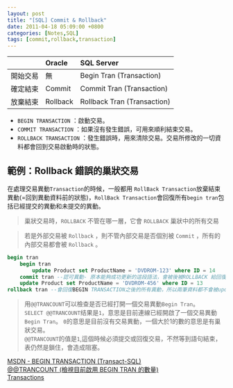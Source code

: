 ```yaml
---
layout: post
title: "[SQL] Commit & Rollback"
date: 2011-04-18 05:09:00 +0800
categories: [Notes,SQL]
tags: [commit,rollback,transaction]
---
```


||Oracle|SQL Server|
|:---|:---|:---|
|開始交易|無|Begin Tran (Transaction)|
|確定結束|Commit|Commit Tran (Transaction)|
|放棄結束|Rollback|Rollback Tran (Transaction)|


- `BEGIN TRANSACTION` ：啟動交易。
- `COMMIT TRANSACTION` ：如果沒有發生錯誤，可用來順利結束交易。
- `ROLLBACK TRANSACTION` ：發生錯誤時，用來清除交易。交易所修改的一切資料都會回到交易啟動時的狀態。

     
## 範例：Rollback 錯誤的巢狀交易

在處理交易異動`Transaction`的時候，一般都用 `RollBack Transaction`放棄結束異動(=回到異動資料前的狀態)，`RollBack Transaction`會回復所有`begin tran`包括已經提交的異動和未提交的異動。

> 巢狀交易時，`ROLLBACK` 不管在哪一層，它會 `ROLLBACK` 巢狀中的所有交易     

> 若是外部交易被 `Rollback` ，則不管內部交易是否個別被 `Commit` ，所有的內部交易都會被 `Rollback` 。

```sql
begin tran
    begin tran
        update Product set ProductName = 'DVDROM-123' where ID = 14
    commit tran --認可異動- 原本能夠成功更新的這段語法，會被後被ROLLBACK 給回復
    update Product set ProductName = 'DVDROM-456' where ID = 13
rollback tran --會回復BEGIN TRANSACTION之後的所有異動，所以兩筆資料都不會被update
```

> 用`@@TRANCOUNT`可以檢查是否已經打開一個交易異動`Begin Tran`。     
> `SELECT @@TRANCOUNT`结果是`1`，意思是目前連線已經開啟了一個交易異動`Begin Tran`。 `0`的意思是目前沒有交易異動，一個大於1的數的意思是有巢狀交易。      
> `@@TRANCOUNT`的值是`1`,這個時候必須提交或回復交易，不然等到語句結束，表仍然是鎖住，會造成阻塞。



[MSDN -  BEGIN TRANSACTION (Transact-SQL)](https://learn.microsoft.com/zh-tw/sql/t-sql/language-elements/begin-transaction-transact-sql?view=sql-server-ver15#general-remarks)      
[@@TRANCOUNT (檢視目前啟用 BEGIN TRAN 的數量)](https://riivalin.github.io/posts/2011/04/sql-52/)        
[Transactions](http://vito-note.blogspot.com/2013/05/transactions.html)
